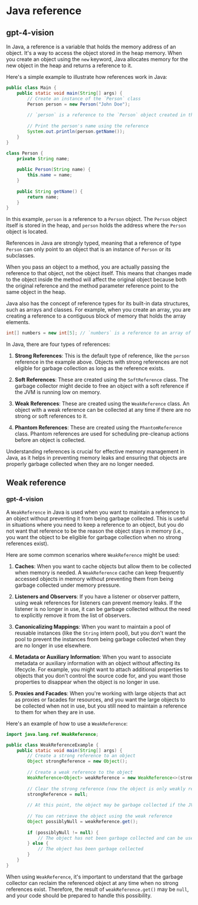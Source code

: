 # Java reference



## gpt-4-vision

In Java, a reference is a variable that holds the memory address of an object. It's a way to access the object stored in the heap memory. When you create an object using the `new` keyword, Java allocates memory for the new object in the heap and returns a reference to it.

Here's a simple example to illustrate how references work in Java:

```java
public class Main {
    public static void main(String[] args) {
        // Create an instance of the `Person` class
        Person person = new Person("John Doe");
        
        // `person` is a reference to the `Person` object created in the heap
        
        // Print the person's name using the reference
        System.out.println(person.getName());
    }
}

class Person {
    private String name;
    
    public Person(String name) {
        this.name = name;
    }
    
    public String getName() {
        return name;
    }
}
```

In this example, `person` is a reference to a `Person` object. The `Person` object itself is stored in the heap, and `person` holds the address where the `Person` object is located.

References in Java are strongly typed, meaning that a reference of type `Person` can only point to an object that is an instance of `Person` or its subclasses.

When you pass an object to a method, you are actually passing the reference to that object, not the object itself. This means that changes made to the object inside the method will affect the original object because both the original reference and the method parameter reference point to the same object in the heap.

Java also has the concept of reference types for its built-in data structures, such as arrays and classes. For example, when you create an array, you are creating a reference to a contiguous block of memory that holds the array elements.

```java
int[] numbers = new int[5]; // `numbers` is a reference to an array of integers
```

In Java, there are four types of references:

1. **Strong References**: This is the default type of reference, like the `person` reference in the example above. Objects with strong references are not eligible for garbage collection as long as the reference exists.

2. **Soft References**: These are created using the `SoftReference` class. The garbage collector might decide to free an object with a soft reference if the JVM is running low on memory.

3. **Weak References**: These are created using the `WeakReference` class. An object with a weak reference can be collected at any time if there are no strong or soft references to it.

4. **Phantom References**: These are created using the `PhantomReference` class. Phantom references are used for scheduling pre-cleanup actions before an object is collected.

Understanding references is crucial for effective memory management in Java, as it helps in preventing memory leaks and ensuring that objects are properly garbage collected when they are no longer needed.



## Weak reference

### gpt-4-vision

A `WeakReference` in Java is used when you want to maintain a reference to an object without preventing it from being garbage collected. This is useful in situations where you need to keep a reference to an object, but you do not want that reference to be the reason the object stays in memory (i.e., you want the object to be eligible for garbage collection when no strong references exist).

Here are some common scenarios where `WeakReference` might be used:

1. **Caches**: When you want to cache objects but allow them to be collected when memory is needed. A `WeakReference` cache can keep frequently accessed objects in memory without preventing them from being garbage collected under memory pressure.

2. **Listeners and Observers**: If you have a listener or observer pattern, using weak references for listeners can prevent memory leaks. If the listener is no longer in use, it can be garbage collected without the need to explicitly remove it from the list of observers.

3. **Canonicalizing Mappings**: When you want to maintain a pool of reusable instances (like the `String` intern pool), but you don't want the pool to prevent the instances from being garbage collected when they are no longer in use elsewhere.

4. **Metadata or Auxiliary Information**: When you want to associate metadata or auxiliary information with an object without affecting its lifecycle. For example, you might want to attach additional properties to objects that you don't control the source code for, and you want those properties to disappear when the object is no longer in use.

5. **Proxies and Facades**: When you're working with large objects that act as proxies or facades for resources, and you want the large objects to be collected when not in use, but you still need to maintain a reference to them for when they are in use.

Here's an example of how to use a `WeakReference`:

```java
import java.lang.ref.WeakReference;

public class WeakReferenceExample {
    public static void main(String[] args) {
        // Create a strong reference to an object
        Object strongReference = new Object();
        
        // Create a weak reference to the object
        WeakReference<Object> weakReference = new WeakReference<>(strongReference);
        
        // Clear the strong reference (now the object is only weakly referenced)
        strongReference = null;
        
        // At this point, the object may be garbage collected if the JVM needs memory
        
        // You can retrieve the object using the weak reference
        Object possiblyNull = weakReference.get();
        
        if (possiblyNull != null) {
            // The object has not been garbage collected and can be used
        } else {
            // The object has been garbage collected
        }
    }
}
```

When using `WeakReference`, it's important to understand that the garbage collector can reclaim the referenced object at any time when no strong references exist. Therefore, the result of `weakReference.get()` may be `null`, and your code should be prepared to handle this possibility.